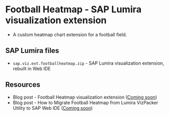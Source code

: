 Football Heatmap - SAP Lumira visualization extension
=================================================
 * A custom heatmap chart extension for a football field.

SAP Lumira files
-----------
* `sap.viz.ext.footballheatmap.zip` - SAP Lumira visualization extension, rebuilt in Web IDE


Resources
-----------
* Blog post - Football Heatmap visualization extension ([Coming soon]())
* Blog post - How to Migrate Football Heatmap from Lumira VizPacker Utility to SAP Web IDE ([Coming soon]())
